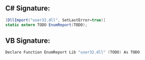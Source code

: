 
## C# Signature:
```cs
[DllImport("user32.dll", SetLastError=true)]
static extern TODO EnumReport(TODO);
```

## VB Signature:
```cs
Declare Function EnumReport Lib "user32.dll" (TODO) As TODO
```
